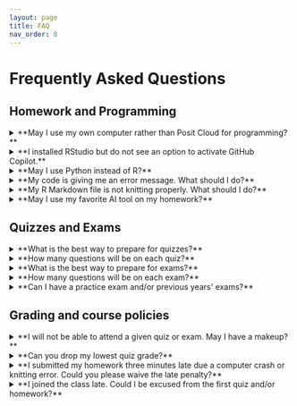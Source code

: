 ```yaml
---
layout: page
title: FAQ
nav_order: 8
---
```


# Frequently Asked Questions

## Homework and Programming

<details>
    <summary> **May I use my own computer rather than Posit Cloud for programming?** </summary>
Yes, you may use your own computer. In fact, if you want to try out GitHub Copilot (see [instructor statement on AI](https://katsevich-teaching.github.io/stat-4710-fall-2023/resources/ai/)), then you will *need* to use your own computer. However, you will be responsible for installing R and RStudio on your computer, as well as installing all of the R packages necessary to complete the homework. Due to limited teaching staff bandwidth, we will not be able to assist you with this process. However, Google and ChatGPT are great resources.
</details>

<details>
    <summary> **I installed RStudio but do not see an option to activate GitHub Copilot.** </summary>
You probably installed the [released version of RStudio](https://posit.co/products/open-source/rstudio/). To get GitHub Copilot, you need to install the [latest development version of RStudio](https://dailies.rstudio.com/).
</details>

<details>
    <summary> **May I use Python instead of R?**</summary>
No, you must use R for this course.
</details>

<details>
    <summary> **My code is giving me an error message. What should I do?**</summary>
Read the error message carefully. Sometimes, the message will suggest a solution. If not, try Googling the error message. If this does not help, try asking ChatGPT. If you still need help, either post on [Ed Discussion](https://edstem.org/us/courses/44045/discussion/) or come to office hours.
</details>

<details>
    <summary> **My R Markdown file is not knitting properly. What should I do?**</summary>
  
- Avoid using underscores or other special characters in chunk headers or figure/table captions.
- You might not have loaded all necessary R packages.
- Your R code may have bugs. Usually the error message will point you to a line number where the code broke. Debug your code by stepping through it line-by-line interactively before compiling your report.
- Try asking Google or ChatGPT for help.
- If you are stuck, post on [Ed Discussion](https://edstem.org/us/courses/44045/discussion/) or come to office hours and the teaching staff will assist you.
</details>

<details>
    <summary> **May I use my favorite AI tool on my homework?**</summary>
Yes, you may. Please see the [Syllabus](https://apps.wharton.upenn.edu/syllabi/202330/STAT4710401/) and the [instructor statement on AI](https://katsevich-teaching.github.io/stat-4710-fall-2023/resources/ai/) for more information.
</details>

## Quizzes and Exams

<details>
    <summary> **What is the best way to prepare for quizzes?**</summary>
The best way to prepare for quizzes is to work through the quiz practice questions and last year's quizzes, all available from the [main course webpage](https://katsevich-teaching.github.io/stat-4710-fall-2023/index.html) or [Canvas](https://canvas.upenn.edu/courses/1741618). Furthermore, students should have a strong conceptual understanding of all material from lectures. Students are encouraged to come to office hours to verify and solidify their understanding of the material.
</details>

<details>
    <summary> **How many questions will be on each quiz?**</summary>
Quizzes will typically have ten questions each.
</details>

<details>
    <summary> **What is the best way to prepare for exams?**</summary>
The best way to prepare for exams is the same as the best way to prepare for quizzes.
</details>

<details>
    <summary> **How many questions will be on each exam?**</summary>
This is not decided yet, but there will likely be in the range of 20-30 questions per exam.
</details>

<details>
    <summary> **Can I have a practice exam and/or previous years' exams?**</summary>
This is the first year that exams have this format, so there are no exams from previous years. Due to the limited time of the teaching staff, we are unable to write a practice exam for you. However, the exam questions will be of a similar style to quiz questions, so going through the quiz practice questions and the quiz questions from this year and last will be a good way to prepare for exams.
</details>

## Grading and course policies

<details>
    <summary> **I will not be able to attend a given quiz or exam. May I have a makeup?**</summary>
We do not offer quiz or exam makeups. However, each student's lowest quiz grade will be dropped. Furthermore, each student may miss up to one quiz if the instructor approves the reason for the absence. Please see the [Syllabus](https://apps.wharton.upenn.edu/syllabi/202330/STAT4710401/) section "Policies concerning quizzes and exams" for more information.
</details>

<details>
    <summary> **Can you drop my lowest quiz grade?**</summary>
Yes, your lowest quiz grade will automatically be dropped. Please see the [Syllabus](https://apps.wharton.upenn.edu/syllabi/202330/STAT4710401/) for more information.
</details>

<details>
    <summary> **I submitted my homework three minutes late due a computer crash or knitting error. Could you please waive the late penalty?**</summary>
Your three free late days are intended to offset such circumstances. Once you use these free late days, each day late will come with a 10-point late penalty. Please see the [Syllabus](https://apps.wharton.upenn.edu/syllabi/202330/STAT4710401/) for more details on the late policy.
</details>

<details>
    <summary> **I joined the class late. Could I be excused from the first quiz and/or homework?**</summary>
Students joining the class late are responsible for catching up. For this reason, no extra accommodations will be provided. However, you do have a total of three free late days for submitting homework and your lowest quiz score will be dropped.  
</details>



